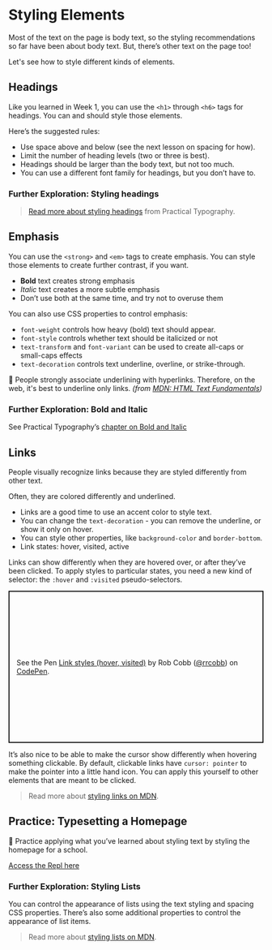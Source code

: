 # Styling Elements

Most of the text on the page is body text, so the styling recommendations so far
have been about body text. But, there’s other text on the page too!

Let's see how to style different kinds of elements.

## Headings

Like you learned in Week 1, you can use the `<h1>` through `<h6>` tags for
headings. You can and should style those elements.

Here’s the suggested rules:

- Use space above and below (see the next lesson on spacing for how).
- Limit the number of heading levels (two or three is best).
- Headings should be larger than the body text, but not too much.
- You can use a different font family for headings, but you don’t have to.

### Further Exploration: Styling headings

> [Read more about styling headings](https://practicaltypography.com/headings.html) from Practical Typography.

## Emphasis

You can use the `<strong>` and `<em>` tags to create emphasis. You can style
those elements to create further contrast, if you want.

- **Bold** text creates strong emphasis
- *Italic* text creates a more subtle emphasis
- Don’t use both at the same time, and try not to overuse them

You can also use CSS properties to control emphasis:

- `font-weight` controls how heavy (bold) text should appear.
- `font-style` controls whether text should be italicized or not
- `text-transform` and `font-variant` can be used to create all-caps or small-caps effects
- `text-decoration` controls text underline, overline, or strike-through.

<aside>

🚧 People strongly associate underlining with hyperlinks. Therefore, on the web, it's best to underline only links.
*(from [MDN: HTML Text Fundamentals](https://developer.mozilla.org/en-US/docs/Learn/HTML/Introduction_to_HTML/HTML_text_fundamentals))*

</aside>

### Further Exploration: Bold and Italic

See Practical Typography’s [chapter on Bold and Italic](https://practicaltypography.com/bold-or-italic.html)

## Links

People visually recognize links because they are styled differently from other text.

Often, they are colored differently and underlined.

- Links are a good time to use an accent color to style text.
- You can change the `text-decoration` - you can remove the underline, or show
  it only on hover.
- You can style other properties, like `background-color` and `border-bottom`.
- Link states: hover, visited, active

Links can show differently when they are hovered over, or after they’ve been
clicked. To apply styles to particular states, you need a new kind of selector:
the `:hover` and `:visited` pseudo-selectors.

<p class="codepen" data-height="300" data-default-tab="css,result" data-slug-hash="QWxpapp" data-editable="true" data-user="rrcobb" style="height: 300px; box-sizing: border-box; display: flex; align-items: center; justify-content: center; border: 2px solid; margin: 1em 0; padding: 1em;">
  <span>See the Pen <a href="https://codepen.io/rrcobb/pen/QWxpapp">
  Link styles (hover, visited)</a> by Rob Cobb (<a href="https://codepen.io/rrcobb">@rrcobb</a>)
  on <a href="https://codepen.io">CodePen</a>.</span>
</p>
<script async src="https://cpwebassets.codepen.io/assets/embed/ei.js"></script>

It’s also nice to be able to make the cursor show differently when hovering something clickable. By default, clickable links have `cursor: pointer` to make the pointer into a little hand icon. You can apply this yourself to other elements that are meant to be clicked.

> Read more about [styling links on MDN](https://developer.mozilla.org/en-US/docs/Learn/CSS/Styling_text/Styling_links).

## Practice: Typesetting a Homepage

<aside>

🏫 Practice applying what you’ve learned about styling text by styling the homepage for a school.

[Access the Repl here](https://replit.com/team/tk10-wf/Typesetting-a-community-college-homepage)

</aside>

### Further Exploration: Styling Lists

You can control the appearance of lists using the text styling and spacing CSS
properties. There’s also some additional properties to control the appearance
of list items.

> Read more about [styling lists on MDN](https://developer.mozilla.org/en-US/docs/Learn/CSS/Styling_text/Styling_lists).
